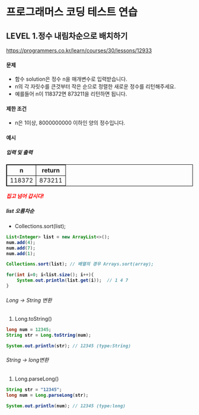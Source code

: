 # 프로그래머스 코딩 테스트 연습 
## LEVEL 1.정수 내림차순으로 배치하기
https://programmers.co.kr/learn/courses/30/lessons/12933


#### 문제
- 함수 solution은 정수 n을 매개변수로 입력받습니다.
- n의 각 자릿수를 큰것부터 작은 순으로 정렬한 새로운 정수를 리턴해주세요.
- 예를들어 n이 118372면 873211을 리턴하면 됩니다.

#### 제한 조건
- n은 1이상, 8000000000 이하인 양의 정수입니다.

#### 예시
##### 입력 및 출력
|n|return|
|----|----|
|118372|873211|



<span>*집고 넘어 갑시다!*</span></br>

##### list 오름차순
- Collections.sort(list);
```java
List<Integer> list = new ArrayList<>();
num.add(4);
num.add(7);
num.add(1);

Collections.sort(list); // 배열의 경우 Arrays.sort(array);

for(int i=0; i<list.size(); i++){
	System.out.println(list.get(i));  // 1 4 7
}
```

###### Long -> String 변환
1. Long.toString()
```java
long num = 12345;
String str = Long.toString(num);

System.out.println(str); // 12345 (type:String)
```

######  String -> long변환
1. Long.parseLong()
```java
String str = "12345";
long num = Long.parseLong(str);

System.out.println(num); // 12345 (type:long)
```



<style type="text/css">
span{
	color:red;
	font-weight:bold;
}

table, td, th {
        border:0.5px solid black;
}
</style>
